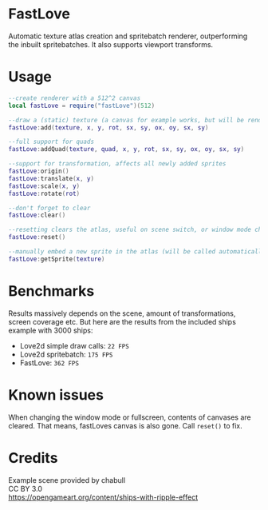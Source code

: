 # FastLove

Automatic texture atlas creation and spritebatch renderer, outperforming the inbuilt spritebatches.
It also supports viewport transforms.

# Usage

```lua
--create renderer with a 512^2 canvas
local fastLove = require("fastLove")(512)

--draw a (static) texture (a canvas for example works, but will be rendered only once)
fastLove:add(texture, x, y, rot, sx, sy, ox, oy, sx, sy)

--full support for quads
fastLove:addQuad(texture, quad, x, y, rot, sx, sy, ox, oy, sx, sy)

--support for transformation, affects all newly added sprites
fastLove:origin()
fastLove:translate(x, y)
fastLove:scale(x, y)
fastLove:rotate(rot)

--don't forget to clear
fastLove:clear()

--resetting clears the atlas, useful on scene switch, or window mode change
fastLove:reset()

--manually embed a new sprite in the atlas (will be called automatically in draw)
fastLove:getSprite(texture)
```

# Benchmarks

Results massively depends on the scene, amount of transformations, screen coverage etc. But here are the results from the included ships example with 3000 ships:

* Love2d simple draw calls: `22 FPS`
* Love2d spritebatch: `175 FPS`
* FastLove: `362 FPS`

# Known issues

When changing the window mode or fullscreen, contents of canvases are cleared. That means, fastLoves canvas is also gone. Call `reset()` to fix.

# Credits

Example scene provided by chabull  
CC BY 3.0  
https://opengameart.org/content/ships-with-ripple-effect